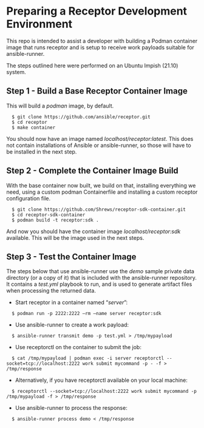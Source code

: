 Preparing a Receptor Development Environment
============================================

This repo is intended to assist a developer with building a Podman container
image that runs receptor and is setup to receive work payloads suitable for
ansible-runner.

The steps outlined here were performed on an Ubuntu Impish (21.10) system.

Step 1 - Build a Base Receptor Container Image
----------------------------------------------

This will build a _podman_ image, by default.

```
  $ git clone https://github.com/ansible/receptor.git
  $ cd receptor
  $ make container
```

You should now have an image named _localhost/receptor:latest_. This does not
contain installations of Ansible or ansible-runner, so those will have to be
installed in the next step.

Step 2 - Complete the Container Image Build
-------------------------------------------

With the base container now built, we build on that, installing everything we
need, using a custom podman Containerfile and installing a custom receptor
configuration file.

```
  $ git clone https://github.com/Shrews/receptor-sdk-container.git
  $ cd receptor-sdk-container
  $ podman build -t receptor:sdk .
```

And now you should have the container image _localhost/receptor:sdk_ available.
This will be the image used in the next steps.

Step 3 - Test the Container Image
---------------------------------

The steps below that use ansible-runner use the _demo_ sample private data
directory (or a copy of it) that is included with the ansible-runner repository.
It contains a _test.yml_ playbook to run, and is used to generate artifact files
when processing the returned data.

* Start receptor in a container named “_server_”:

```
  $ podman run -p 2222:2222 –rm –name server receptor:sdk
```

* Use ansible-runner to create a work payload:

```
  $ ansible-runner transmit demo -p test.yml > /tmp/mypayload
```

* Use receptorctl on the container to submit the job:

```
  $ cat /tmp/mypayload | podman exec -i server receptorctl --socket=tcp://localhost:2222 work submit mycommand -p - -f > /tmp/response
```

* Alternatively, if you have receptorctl available on your local machine:

```
  $ receptorctl --socket=tcp://localhost:2222 work submit mycommand -p /tmp/mypayload -f > /tmp/response
```

* Use ansible-runner to process the response:

```
  $ ansible-runner process demo < /tmp/response
```
